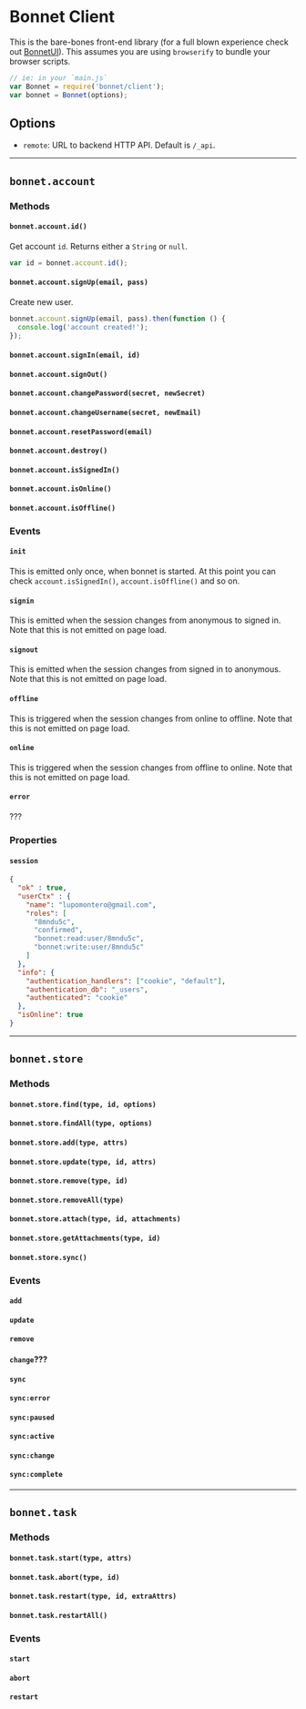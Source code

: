 # Bonnet Client

This is the bare-bones front-end library (for a full blown experience check out [BonnetUI](./ui/)). This assumes you are using `browserify` to bundle your browser scripts.

```js
// ie: in your `main.js`
var Bonnet = require('bonnet/client');
var bonnet = Bonnet(options);
```

## Options

* `remote`: URL to backend HTTP API. Default is `/_api`.

***

## `bonnet.account`

### Methods

#### `bonnet.account.id()`

Get account `id`. Returns either a `String` or `null`.

```js
var id = bonnet.account.id();
```

#### `bonnet.account.signUp(email, pass)`

Create new user.

```js
bonnet.account.signUp(email, pass).then(function () {
  console.log('account created!');
});
```

#### `bonnet.account.signIn(email, id)`
#### `bonnet.account.signOut()`
#### `bonnet.account.changePassword(secret, newSecret)`
#### `bonnet.account.changeUsername(secret, newEmail)`
#### `bonnet.account.resetPassword(email)`
#### `bonnet.account.destroy()`
#### `bonnet.account.isSignedIn()`
#### `bonnet.account.isOnline()`
#### `bonnet.account.isOffline()`

### Events

#### `init`

This is emitted only once, when bonnet is started. At this point you can check `account.isSignedIn()`, `account.isOffline()` and so on.

#### `signin`

This is emitted when the session changes from anonymous to signed in. Note that this is not emitted on page load.

#### `signout`

This is emitted when the session changes from signed in to anonymous. Note that this is not emitted on page load.

#### `offline`

This is triggered when the session changes from online to offline. Note that this is not emitted on page load.

#### `online`

This is triggered when the session changes from offline to online. Note that this is not emitted on page load.

#### `error`

???

### Properties

#### `session`

```json
{
  "ok" : true,
  "userCtx" : {
    "name": "lupomontero@gmail.com",
    "roles": [
      "8mndu5c",
      "confirmed",
      "bonnet:read:user/8mndu5c",
      "bonnet:write:user/8mndu5c"
    ]
  },
  "info": {
    "authentication_handlers": ["cookie", "default"],
    "authentication_db": "_users",
    "authenticated": "cookie"
  },
  "isOnline": true
}
```

***

## `bonnet.store`

### Methods

#### `bonnet.store.find(type, id, options)`
#### `bonnet.store.findAll(type, options)`
#### `bonnet.store.add(type, attrs)`
#### `bonnet.store.update(type, id, attrs)`
#### `bonnet.store.remove(type, id)`
#### `bonnet.store.removeAll(type)`
#### `bonnet.store.attach(type, id, attachments)`
#### `bonnet.store.getAttachments(type, id)`
#### `bonnet.store.sync()`

### Events

#### `add`
#### `update`
#### `remove`
#### `change`???
#### `sync`
#### `sync:error`
#### `sync:paused`
#### `sync:active`
#### `sync:change`
#### `sync:complete`

***

## `bonnet.task`

### Methods

#### `bonnet.task.start(type, attrs)`
#### `bonnet.task.abort(type, id)`
#### `bonnet.task.restart(type, id, extraAttrs)`
#### `bonnet.task.restartAll()`

### Events

#### `start`
#### `abort`
#### `restart`
